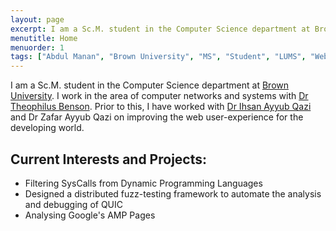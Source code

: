 ```yaml
---
layout: page
excerpt: I am a Sc.M. student in the Computer Science department at Brown University. I work in the area of computer networks and systems with Dr Theophilus Benson."
menutitle: Home
menuorder: 1
tags: ["Abdul Manan", "Brown University", "MS", "Student", "LUMS", "Web Performance"]
---
```


I am a Sc.M. student in the Computer Science department at <a href="https://www.brown.edu">Brown University</a>. I work in the area of computer networks and systems with <a href="https://cs.brown.edu/~tab">Dr Theophilus Benson</a>. Prior to this, I have worked with <a href="https://web.lums.edu.pk/~ihsan/">Dr Ihsan Ayyub Qazi</a> and <a>Dr Zafar Ayyub Qazi</a> on improving the web user-experience for the developing world.

## Current Interests and Projects:

- Filtering SysCalls from Dynamic Programming Languages
- Designed a distributed fuzz-testing framework to automate the analysis and debugging of QUIC
- Analysing Google's AMP Pages
